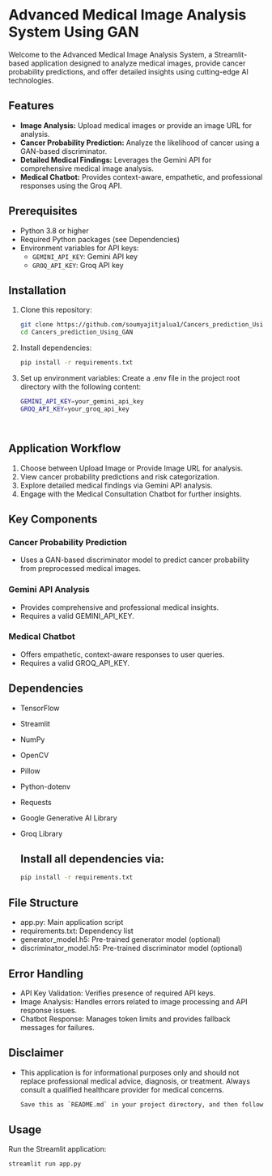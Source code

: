 # Advanced Medical Image Analysis System Using GAN

Welcome to the Advanced Medical Image Analysis System, a Streamlit-based application designed to analyze medical images, provide cancer probability predictions, and offer detailed insights using cutting-edge AI technologies.

## Features

- **Image Analysis:** Upload medical images or provide an image URL for analysis.
- **Cancer Probability Prediction:** Analyze the likelihood of cancer using a GAN-based discriminator.
- **Detailed Medical Findings:** Leverages the Gemini API for comprehensive medical image analysis.
- **Medical Chatbot:** Provides context-aware, empathetic, and professional responses using the Groq API.

## Prerequisites

- Python 3.8 or higher
- Required Python packages (see Dependencies)
- Environment variables for API keys:
  - `GEMINI_API_KEY`: Gemini API key
  - `GROQ_API_KEY`: Groq API key

## Installation

1. Clone this repository:
   ```bash
   git clone https://github.com/soumyajitjalua1/Cancers_prediction_Using_GAN.git
   cd Cancers_prediction_Using_GAN

2. Install dependencies:
   ```bash
   pip install -r requirements.txt

3. Set up environment variables: Create a .env file in the project root directory with the following content:
   ```bash
   GEMINI_API_KEY=your_gemini_api_key
   GROQ_API_KEY=your_groq_api_key




## Application Workflow
1. Choose between Upload Image or Provide Image URL for analysis.
2. View cancer probability predictions and risk categorization.
3. Explore detailed medical findings via Gemini API analysis.
4. Engage with the Medical Consultation Chatbot for further insights.

## Key Components
### Cancer Probability Prediction
- Uses a GAN-based discriminator model to predict cancer probability from preprocessed medical images.
### Gemini API Analysis
- Provides comprehensive and professional medical insights.
- Requires a valid GEMINI_API_KEY.
### Medical Chatbot
- Offers empathetic, context-aware responses to user queries.
- Requires a valid GROQ_API_KEY.

## Dependencies
- TensorFlow
- Streamlit
- NumPy
- OpenCV
- Pillow
- Python-dotenv
- Requests
- Google Generative AI Library
- Groq Library

  ## Install all dependencies via:
  ```bash
  pip install -r requirements.txt

## File Structure
- app.py: Main application script
- requirements.txt: Dependency list
- generator_model.h5: Pre-trained generator model (optional)
- discriminator_model.h5: Pre-trained discriminator model (optional)
 
## Error Handling
- API Key Validation: Verifies presence of required API keys.
- Image Analysis: Handles errors related to image processing and API response issues.
- Chatbot Response: Manages token limits and provides fallback messages for failures.

## Disclaimer
- This application is for informational purposes only and should not replace professional medical advice, diagnosis, or treatment. Always consult a qualified healthcare provider for medical concerns.
   ```bash
  Save this as `README.md` in your project directory, and then follow the steps I mentioned earlier to add and push it to your GitHub repository.

## Usage
Run the Streamlit application:
```bash
streamlit run app.py



